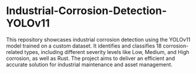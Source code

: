 # Industrial-Corrosion-Detection-YOLOv11
 This repository showcases industrial corrosion detection using the YOLOv11 model trained on a custom dataset. It identifies and classifies 18 corrosion-related types, including different severity levels like Low, Medium, and High corrosion, as well as Rust. The project aims to deliver an efficient and accurate solution for industrial maintenance and asset management.
